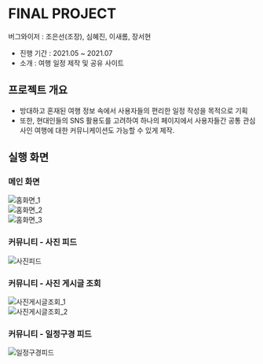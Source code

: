 # FINAL PROJECT

버그와이저 : 조은선(조장), 심혜진, 이새롬, 장서현
- 진행 기간 : 2021.05 ~ 2021.07
- 소개 : 여행 일정 제작 및 공유 사이트

## 프로젝트 개요

- 방대하고 혼재된 여행 정보 속에서 사용자들의 편리한 일정 작성을 목적으로 기획
- 또한, 현대인들의 SNS 활용도를 고려하여 하나의 페이지에서 사용자들간 공통 관심사인 여행에 대한 커뮤니케이션도 가능할 수 있게 제작.

## 실행 화면
### 메인 화면  
![홈화면_1](https://user-images.githubusercontent.com/82256410/131746841-ca0340e1-ba16-44cb-88eb-cfa80fafcd77.PNG)  
![홈화면_2](https://user-images.githubusercontent.com/82256410/131746848-8addfb5a-2867-418c-ae99-1dc6a78af343.PNG)  
![홈화면_3](https://user-images.githubusercontent.com/82256410/131746851-9d9eecaf-e90c-4a3a-a7e2-58217720f75a.PNG)
### 커뮤니티 - 사진 피드  
![사진피드](https://user-images.githubusercontent.com/82256410/131746860-a53adadc-8381-4db6-8748-bf8d93b05e5e.PNG)
### 커뮤니티 - 사진 게시글 조회  
![사진게시글조회_1](https://user-images.githubusercontent.com/82256410/131746869-4fced623-3fba-49d7-9c68-3d9aa948f707.PNG)  
![사진게시글조회_2](https://user-images.githubusercontent.com/82256410/131746873-a8da95cd-2635-45d1-8645-d6ebb379ac6b.PNG)

### 커뮤니티 - 일정구경 피드  
![일정구경피드](https://user-images.githubusercontent.com/82256410/131746882-6d4f4ad0-7ad4-4970-9860-b9923a53585e.PNG)

